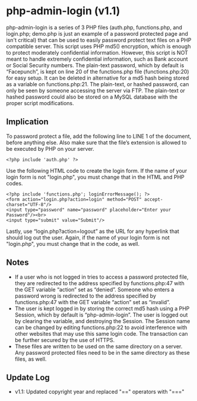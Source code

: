 php-admin-login (v1.1)
=============

php-admin-login is a series of 3 PHP files (auth.php, functions.php, and login.php; demo.php is just an example of a password protected page and isn't critical) that can be used to easily password protect text files on a PHP compatible server. This script uses PHP md5() encryption, which is enough to protect moderately confidential information. However, this script is NOT meant to handle extremely confidential information, such as Bank account or Social Security numbers. The plain-text password, which by default is “Facepunch”, is kept on line 20 of the functions.php file (functions.php:20) for easy setup. It can be deleted in alternative for a md5 hash being stored as a variable on functions.php:21. The plain-text, or hashed password, can only be seen by someone accessing the server via FTP. The plain-text or hashed password could also be stored on a MySQL database with the proper script modifications.

Implication
------------

To password protect a file, add the following line to LINE 1 of the document, before anything else. Also make sure that the file’s extension is allowed to be executed by PHP on your server.

```
<?php include 'auth.php' ?>
```

Use the following HTML code to create the login form.
If the name of your login form is not "login.php", you must change that in the HTML and PHP codes.

```
<?php include 'functions.php'; loginErrorMessage(); ?>
<form action="login.php?action=login" method="POST" accept-charset="UTF-8"/>
<input type="password" name="password" placeholder="Enter your Password"/><br>
<input type="submit" value="Submit"/>
```

Lastly, use “login.php?action=logout” as the URL for any hyperlink that should log out the user. Again, if the name of your login form is not "login.php", you must change that in the code, as well.

Notes
-----

- If a user who is not logged in tries to access a password protected file, they are redirected to the address specified by functions.php:47 with the GET variable “action” set as “denied”. Someone who enters a password wrong is redirected to the address specified by functions.php:47 with the GET variable “action” set as “invalid”.
- The user is kept logged in by storing the correct md5 hash using a PHP Session, which by default is “php-admin-login”. The user is logged out by clearing the variable, and destroying the Session. The Session name can be changed by editing functions.php:22 to avoid interference with other websites that may use this same login code. The transaction can be further secured by the use of HTTPS.
- These files are written to be used on the same directory on a server. Any password protected files need to be in the same directory as these files, as well.

Update Log
-----------
- v1.1: Updated copyright year and replaced "==" operators with "==="
